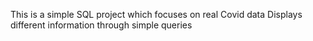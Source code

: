 This is a simple SQL project which focuses on real Covid data
Displays different information through simple queries 
